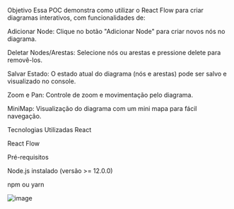 Objetivo
Essa POC demonstra como utilizar o React Flow para criar diagramas interativos, com funcionalidades de:

Adicionar Node: Clique no botão "Adicionar Node" para criar novos nós no diagrama.

Deletar Nodes/Arestas: Selecione nós ou arestas e pressione delete para removê-los.

Salvar Estado: O estado atual do diagrama (nós e arestas) pode ser salvo e visualizado no console.

Zoom e Pan: Controle de zoom e movimentação pelo diagrama.

MiniMap: Visualização do diagrama com um mini mapa para fácil navegação.

Tecnologias Utilizadas
React

React Flow

Pré-requisitos

Node.js instalado (versão >= 12.0.0)

npm ou yarn

![image](https://github.com/user-attachments/assets/76d19376-c4cc-451c-95fe-46f912b5584c)

